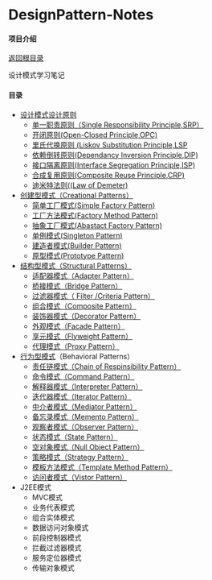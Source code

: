 # DesignPattern-Notes

#### 项目介绍

[返回根目录](/README.md)

设计模式学习笔记

#### 目录

* [设计模式设计原则](./DesignPrinciple/README.md)
  * [单一职责原则（Single Responsibility Principle,SRP）](./DesignPrinciple/SRP.md)
  * [开闭原则(Open-Closed Principle,OPC)](./DesignPrinciple/OPC.md)
  * [里氏代换原则 (Liskov Substitution Principle,LSP](./DesignPrinciple/LSP.md)
  * [依赖倒转原则(Dependancy Inversion Principle,DIP)](./DesignPrinciple/DIP.md)
  * [接口隔离原则(Interface Segregation Principle,ISP)](./DesignPrinciple/ISP.md)
  * [合成复用原则(Composite Reuse Principle,CRP)](./DesignPrinciple/CRP.md)
  * [迪米特法则((Law of Demeter)](./DesignPrinciple/LoD.md)
* [创建型模式（Creational Patterns）](./CreationalPatterns/README.md)
  * [简单工厂模式(Simple Factory Pattern)](./CreationalPatterns/SFP.md)
  * [工厂方法模式(Factory Method Pattern)](./CreationalPatterns/FMP.md)
  * [抽象工厂模式(Abastact Factory Pattern)](./CreationalPatterns/AFP.md)
  * [单例模式(Singleton Pattern)](./CreationalPatterns/SP.md)
  * [建造者模式(Builder Pattern)](./CreationalPatterns/BP.md)
  * [原型模式(Prototype Pattern)](./CreationalPatterns/PP.md)
* [结构型模式（Structural Patterns）](./StructuralPatterns/README.md)
  * [适配器模式（Adapter Pattern）](./StructuralPatterns/AP.md)
  * [桥接模式（Bridge Pattern）](./StructuralPatterns/BP.md)
  * [过滤器模式（ Filter /Criteria Pattern）](./StructuralPatterns/FCP.md) 
  * [组合模式（Composite Pattern）](./StructuralPatterns/CP.md)
  * [装饰器模式（Decorator Pattern）](./StructuralPatterns/DP.md)
  * [外观模式（Facade Pattern）](./StructuralPatterns/FP.md)
  * [享元模式（Flyweight Pattern）](./StructuralPatterns/FWP.md)
  * [代理模式（Proxy Pattern）](./StructuralPatterns/PP.md)
* [行为型模式](./BehavioralPatterns/README.md)（Behavioral Patterns）
  * [责任链模式（Chain of Respinsibility Pattern）](./BehavioralPatterns/CORP.md)
  * [命令模式（Command Pattern）](./BehavioralPatterns/CP.md)  
  * [解释器模式（Interpreter Pattern）](./BehavioralPatterns/IP.md) 
  * [迭代器模式（Iterator Pattern）](./BehavioralPatterns/ITP.md)
  * [中介者模式（Mediator Pattern）](./BehavioralPatterns/MP.md) 
  *  [备忘录模式（Memento Pattern）](./BehavioralPatterns/MEP.md)   
  * [观察者模式（Observer Pattern）](./BehavioralPatterns/OP.md) 
  * [状态模式（State Pattern）](./BehavioralPatterns/SP.md) 
  * [空对象模式（Null Object Pattern）](./BehavioralPatterns/NOP.md)
  * [策略模式（Strategy Pattern）](./BehavioralPatterns/STP.md) 
  *  [模板方法模式（Template Method Pattern）](./BehavioralPatterns/TMP.md)
  * [访问者模式（Vistor Pattern）](./BehavioralPatterns/VP.md)   
* J2EE模式
  * MVC模式
  * 业务代表模式
  * 组合实体模式
  * 数据访问对象模式
  * 前段控制器模式
  * 拦截过滤器模式
  * 服务定位器模式
  * 传输对象模式




